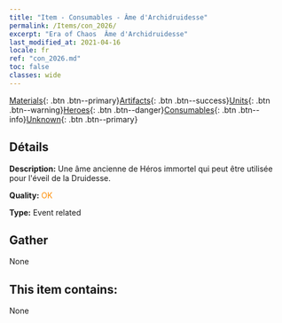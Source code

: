 ```yaml
---
title: "Item - Consumables - Âme d'Archidruidesse"
permalink: /Items/con_2026/
excerpt: "Era of Chaos  Âme d'Archidruidesse"
last_modified_at: 2021-04-16
locale: fr
ref: "con_2026.md"
toc: false
classes: wide
---
```

 [Materials](/fr/Items/){: .btn .btn--primary}[Artifacts](/fr/Items/Artifacts/){: .btn .btn--success}[Units](/fr/Items/Units/){: .btn .btn--warning}[Heroes](/fr/Items/Heroes/){: .btn .btn--danger}[Consumables](/fr/Items/Consumables/){: .btn .btn--info}[Unknown](/fr/Items/Unknown/){: .btn .btn--primary}

## Détails
 **Description:** Une âme ancienne de Héros immortel qui peut être utilisée pour l'éveil de la Druidesse.

 **Quality:** <span style="color: #FF8C00">OK</span>

 **Type:** Event related

## Gather

  None

## This item contains:

  None

